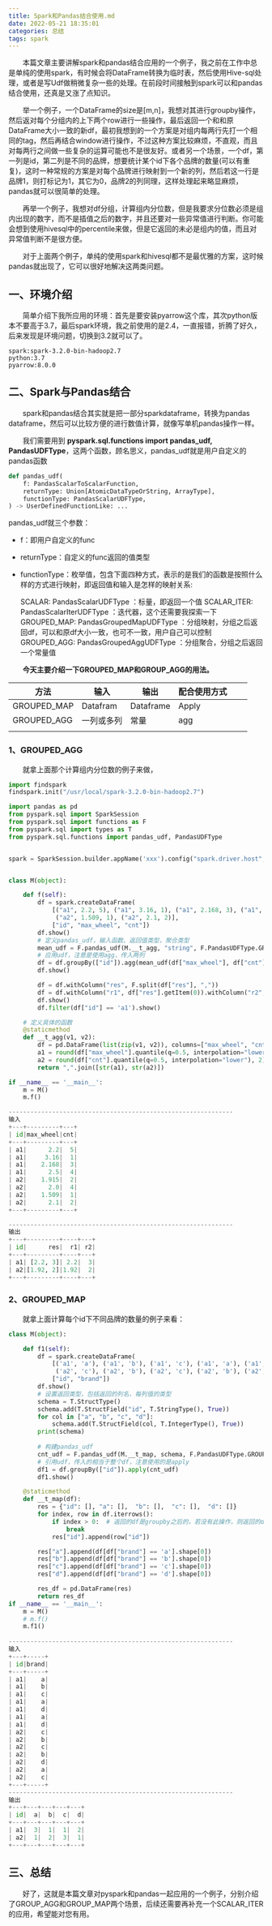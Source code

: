 ```yaml
---
title: Spark和Pandas结合使用.md
date: 2022-05-21 18:35:01
categories: 总结
tags: spark
---
```


&emsp;&emsp;本篇文章主要讲解spark和pandas结合应用的一个例子，我之前在工作中总是单纯的使用spark，有时候会将DataFrame转换为临时表，然后使用Hive-sql处理，或者是写Udf做稍微复杂一些的处理。在前段时间接触到spark可以和pandas结合使用，还真是又涨了点知识。

&emsp;&emsp;举一个例子，一个DataFrame的size是[m,n]，我想对其进行groupby操作，然后返对每个分组内的上下两个row进行一些操作，最后返回一个和和原DataFrame大小一致的新df，最初我想到的一个方案是对组内每两行先打一个相同的tag，然后再结合window进行操作，不过这种方案比较麻烦，不直观，而且对每两行之间做一些复杂的运算可能也不是很友好。或者另一个场景，一个df，第一列是id，第二列是不同的品牌，想要统计某个id下各个品牌的数量(可以有重复)，这时一种常规的方案是对每个品牌进行映射到一个新的列，然后若这一行是品牌1，则打标记为1，其它为0，品牌2的列同理，这样处理起来略显麻烦，pandas就可以很简单的处理。

&emsp;&emsp;再举一个例子，我想对df分组，计算组内分位数，但是我要求分位数必须是组内出现的数字，而不是插值之后的数字，并且还要对一些异常值进行判断。你可能会想到使用hivesql中的percentile来做，但是它返回的未必是组内的值，而且对异常值判断不是很方便。

&emsp;&emsp;对于上面两个例子，单纯的使用spark和hivesql都不是最优雅的方案，这时候pandas就出现了，它可以很好地解决这两类问题。

<!--more-->

## 一、环境介绍

&emsp;&emsp;简单介绍下我所应用的环境：首先是要安装pyarrow这个库，其次python版本不要高于3.7，最后spark环境，我之前使用的是2.4，一直报错，折腾了好久，后来发现是环境问题，切换到3.2就可以了。

```shell
spark:spark-3.2.0-bin-hadoop2.7
python:3.7
pyarrow:8.0.0
```

## 二、Spark与Pandas结合

&emsp;&emsp;spark和pandas结合其实就是把一部分sparkdataframe，转换为pandas dataframe，然后可以比较方便的进行数值计算，就像写单机pandas操作一样。

&emsp;&emsp;我们需要用到 **pyspark.sql.functions import pandas_udf, PandasUDFType**，这两个函数，顾名思义，pandas_udf就是用户自定义的pandas函数

```python
def pandas_udf(
    f: PandasScalarToScalarFunction,
    returnType: Union[AtomicDataTypeOrString, ArrayType],
    functionType: PandasScalarUDFType,
) -> UserDefinedFunctionLike: ...

```



pandas_udf就三个参数：

- f：即用户自定义的func

- returnType：自定义的func返回的值类型

- functionType：枚举值，包含下面四种方式，表示的是我们的函数是按照什么样的方式进行映射，即返回值和输入是怎样的映射关系:

  SCALAR: PandasScalarUDFType          ：标量，即返回一个值
  SCALAR_ITER: PandasScalarIterUDFType ：迭代器，这个还需要我探索一下
  GROUPED_MAP: PandasGroupedMapUDFType ：分组映射，分组之后返回df，可以和原df大小一致，也可不一致，用户自己可以控制
  GROUPED_AGG: PandasGroupedAggUDFType ：分组聚合，分组之后返回一个常量值

  

&emsp;**&emsp;今天主要介绍一下GROUPED_MAP和GROUP_AGG的用法。**



| 方法        | 输入       | 输出      | 配合使用方式 |      |      |
| ----------- | ---------- | --------- | ------------ | ---- | ---- |
| GROUPED_MAP | Datafram   | Dataframe | Apply        |      |      |
| GROUPED_AGG | 一列或多列 | 常量      | agg          |      |      |
|             |            |           |              |      |      |





### 1、GROUPED_AGG

&emsp;&emsp;就拿上面那个计算组内分位数的例子来做，

```python
import findspark
findspark.init("/usr/local/spark-3.2.0-bin-hadoop2.7")

import pandas as pd
from pyspark.sql import SparkSession
from pyspark.sql import functions as F
from pyspark.sql import types as T
from pyspark.sql.functions import pandas_udf, PandasUDFType


spark = SparkSession.builder.appName('xxx').config("spark.driver.host", "xxx").config("spark.driver.bindAddress", "xxxx").getOrCreate()


class M(object):

    def f(self):
        df = spark.createDataFrame(
            [("a1", 2.2, 5), ("a1", 3.16, 1), ("a1", 2.168, 3), ("a1", 2.5, 4), ("a2", 1.915, 2), ("a2", 2.0, 4),
             ("a2", 1.509, 1), ("a2", 2.1, 2)],
            ["id", "max_wheel", "cnt"])
        df.show()
        # 定义pandas_udf，输入函数、返回值类型，聚合类型
        mean_udf = F.pandas_udf(M.__t_agg, "string", F.PandasUDFType.GROUPED_AGG)
        # 应用udf，注意是使用agg，传入两列
        df = df.groupBy(["id"]).agg(mean_udf(df["max_wheel"], df["cnt"]).alias("res"))
        df.show()

        df = df.withColumn("res", F.split(df["res"], ","))
        df = df.withColumn("r1", df["res"].getItem(0)).withColumn("r2", df["res"].getItem(1))
        df.show()
        df.filter(df["id"] == 'a1').show()

    # 定义具体的函数
    @staticmethod
    def __t_agg(v1, v2):
        df = pd.DataFrame(list(zip(v1, v2)), columns=["max_wheel", "cnt"])  # 传入两列，转换为df
        a1 = round(df["max_wheel"].quantile(q=0.5, interpolation="lower"), 2) # 不插值
        a2 = round(df["cnt"].quantile(q=0.5, interpolation="lower"), 2)
        return ",".join([str(a1), str(a2)])

if __name__ == '__main__':
    m = M()
    m.f()

--------------------------------------------------------------
输入
+---+---------+---+
| id|max_wheel|cnt|
+---+---------+---+
| a1|      2.2|  5|
| a1|     3.16|  1|
| a1|    2.168|  3|
| a1|      2.5|  4|
| a2|    1.915|  2|
| a2|      2.0|  4|
| a2|    1.509|  1|
| a2|      2.1|  2|
+---+---------+---+

--------------------------------------------------------------
输出
+---+---------+----+---+
| id|      res|  r1| r2|
+---+---------+----+---+
| a1| [2.2, 3]| 2.2|  3|
| a2|[1.92, 2]|1.92|  2|
+---+---------+----+---+
```

### 2、GROUPED_MAP

&emsp;&emsp;就拿上面计算每个id下不同品牌的数量的例子来看：

```python
class M(object):

    def f1(self):
        df = spark.createDataFrame(
            [('a1', 'a'), ('a1', 'b'), ('a1', 'c'), ('a1', 'a'), ('a1', 'd'),('a1', 'a'), ('a1', 'd'),
             ('a2', 'c'), ('a2', 'b'), ('a2', 'c'), ('a2', 'b'), ('a2', 'd'),('a2', 'a'), ('a2', 'c')],
            ["id", "brand"])
        df.show()
        # 设置返回类型，包括返回的列名，每列值的类型
        schema = T.StructType()
        schema.add(T.StructField("id", T.StringType(), True))
        for col in ["a", "b", "c", "d"]:
            schema.add(T.StructField(col, T.IntegerType(), True))
        print(schema)
        
        # 构建pandas_udf
        cnt_udf = F.pandas_udf(M.__t_map, schema, F.PandasUDFType.GROUPED_MAP)
        # 引用udf，传入的相当于整个df，注意使用的是apply
        df1 = df.groupBy(["id"]).apply(cnt_udf)
        df1.show()

    @staticmethod
    def __t_map(df):
        res = {"id": [], "a": [],  "b": [],  "c": [],  "d": []}
        for index, row in df.iterrows():
            if index > 0:  # 返回的df是groupby之后的，若没有此操作，则返回的df是和原df大小一致的
                break
            res["id"].append(row["id"])

        res["a"].append(df[df["brand"] == 'a'].shape[0])
        res["b"].append(df[df["brand"] == 'b'].shape[0])
        res["c"].append(df[df["brand"] == 'c'].shape[0])
        res["d"].append(df[df["brand"] == 'd'].shape[0])

        res_df = pd.DataFrame(res)
        return res_df
if __name__ == '__main__':
    m = M()
    # m.f()
    m.f1()
    
--------------------------------------------------------------
输入
+---+-----+
| id|brand|
+---+-----+
| a1|    a|
| a1|    b|
| a1|    c|
| a1|    a|
| a1|    d|
| a1|    a|
| a1|    d|
| a2|    c|
| a2|    b|
| a2|    c|
| a2|    b|
| a2|    d|
| a2|    a|
| a2|    c|
+---+-----+
--------------------------------------------------------------
输出
+---+---+---+---+---+
| id|  a|  b|  c|  d|
+---+---+---+---+---+
| a1|  3|  1|  1|  2|
| a2|  1|  2|  3|  1|
+---+---+---+---+---+
```



## 三、总结

&emsp;&emsp;好了，这就是本篇文章对pyspark和pandas一起应用的一个例子，分别介绍了GROUP_AGG和GROUP_MAP两个场景，后续还需要再补充一个SCALAR_ITER的应用，希望能对您有用。



[Ref]: https://spark.apache.org/docs/2.4.4/sql-pyspark-pandas-with-arrow.html

